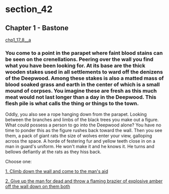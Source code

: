 
# section_42

## Chapter 1 - Bastone

[chp1_17_8__a](../../decomp/app/src/main/res/raw/chp1_17_8__a.mp3 ':include :type=audio')

### You come to a point in the parapet where faint blood stains can be seen on the crenellations. Peering over the wall you find what you have been looking for. At its base are the thick wooden stakes used in all settlements to ward off the denizens of the Deepwood. Among these stakes is also a matted mass of blood soaked grass and earth in the center of which is a small mound of corpses. You imagine these are fresh as this much meat would not last longer than a day in the Deepwood. This flesh pile is what calls the thing or things to the town.

Oddly, you also see a rope hanging down from the parapet. Looking between the branches and limbs of the black trees you make out a figure. What could possess a person to go into the Deepwood alone? You have no time to ponder this as the figure rushes back toward the wall. Then you see them, a pack of giant rats the size of wolves enter your view, galloping across the space. A horde of festering fur and yellow teeth close in on a man in guard's uniform. He won't make it and he knows it. He turns and bellows defiantly at the rats as they hiss back.


Choose one:

[1. Climb down the wall and come to the man's aid](output/chapter1/section_43.md)

[2. Give up the man for dead and throw a flaming brazier of explosive amber off the wall down on them both](output/chapter1/section_44.md)


